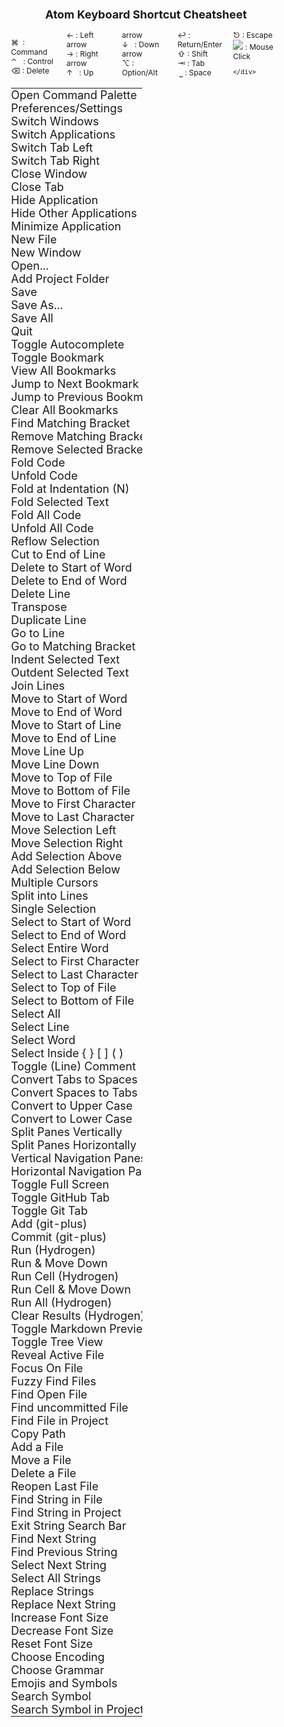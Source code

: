 <style>
  .col2 {
    columns: 2 200px;         /* number of columns and width in pixels*/
    -webkit-columns: 2 200px; /* chrome, safari */
    -moz-columns: 2 200px;    /* firefox */
  }
  .col3 {
    columns: 3 100px;
    -webkit-columns: 3 100px;
    -moz-columns: 3 100px;
  }

  .col4 {
    columns: 4 50px;
    -webkit-columns: 4 50px;
    -moz-columns: 4 50px;
  }

  .col5 {
    columns: 5 25px;
    -webkit-columns: 5 25px;
    -moz-columns: 5 25px;
  }

  table tr {
    border-collapse: collapse;
    white-space:nowrap;
  }

  table td {
   padding:0; margin:0;
   border-collapse: collapse;
 }
 body{ /* Normal  */
      font-size: 12px;
  }

  td {  /* Table  */
  font-size: 18px;

  }

</style>

<center>
<h2>Atom Keyboard Shortcut Cheatsheet</h2>
</center>


<div style="text-align: center;">
    <div style="display: inline-block; text-align: left">
      <div class="col5">

<!--More-->

⌘ &nbsp;: Command
</br>
⌃ &nbsp; : Control
</br>
⌫ : Delete
</br>
← : Left arrow
</br>
→ : Right arrow
</br>
↑ &nbsp; : Up arrow
</br>
↓ &nbsp; : Down arrow
</br>
⌥ : Option/Alt
</br>
↩ : Return/Enter
</br>
⇧ : Shift
</br>
⇥ : Tab
</br>
&nbsp;⎵ : Space
</br>
⎋ : Escape
</br>
![](http://tobiasahlin.com/static/cursors/default.png) : Mouse Click

    </div>
  </div>
</div>

<div class="col2">

|| |
|----------------------------------------|-----------|
| Open Command Palette                   | ⌘ ⇧ P     |
| Preferences/Settings                   | ⌘ ,       |
| Switch Windows                         | ⌘ `       |
| Switch Applications                    | ⌘ ⇥       |
| Switch Tab Left                        | ⌘ ⇧ {     |
| Switch Tab Right                       | ⌘ ⇧ }     |
| Close Window                           | ⌘ W       |
| Close Tab                              | ⌘ ⇧ W     |
| Hide Application                       | ⌘ H       |
| Hide Other Applications                | ⌥ ⌘ H     |
| Minimize Application                   | ⌘ M       |
| New File                               | ⌘ N       |
| New Window                             | ⌘ ⇧ N     |
| Open...                                | ⌘ O       |
| Add Project Folder                     | ⌘ ⇧ O     |
| Save                                   | ⌘ S       |
| Save As...                             | ⌘ ⇧ S     |
| Save All                               | ⌥ ⇧ S     |
| Quit                                   | ⌘ Q       |
| Toggle Autocomplete                    | ⌃ ␣       |
| Toggle Bookmark                        | ⌘ `F2`    |
| View All Bookmarks                     | ⌃ `F2`    |
| Jump to Next Bookmark                  | `F2`      |
| Jump to Previous Bookmark              | ⇧ `F2`    |
| Clear All Bookmarks                    |  ⌘ ⇧ `F2` |
| Find Matching Bracket                  | ⌃ M       |
| Remove Matching Bracket                | ^ ⌫       |
| Remove Selected Bracket                | ^ ]       |
| Fold Code                              | ⌥ ⌘ [     |
| Unfold Code                            | ⌥ ⌘ ]     |
| Fold at Indentation (N)                | ⌘ K ⌘ N   |
| Fold Selected Text                     | ⌥ ⌘ ⌃ F   |
| Fold All Code                          | ⌥ ⌘ {     |
| Unfold All Code                        | ⌥ ⌘ }     |
| Reflow Selection                       | ⌥ ⌘ Q     |
| Cut to End of Line                     | ⌃ K       |
| Delete to Start of Word                | ⌥ ⌫       |
| Delete to End of Word                  | ⌥ D       |
| Delete Line                            | ⌃ ⇧ K     |
| Transpose                              | ⌃ T       |
| Duplicate Line                         | ⌘ ⇧ D     |
| Go to Line                             | ⌃ G       |
| Go to Matching Bracket                 | ⌃ M       |
| Indent Selected Text                   | ⌘ ]       |
| Outdent Selected Text                  | ⌘ [       |
| Join Lines                             | ⌘ J       |
| Move to Start of Word                  | ⌥ B       |
| Move to End of Word                    | ⌥ F       |
| Move to Start of Line                  | ⌃ A       |
| Move to End of Line                    | ⌃ E       |
| Move Line Up                           | ⌘ ⌃ ↑     |
| Move Line Down                         | ⌘ ⌃ ↓     |
| Move to Top of File                    | ⌘ ↑       |
| Move to Bottom of File                 | ⌘ ↓       |
| Move to First Character                |  ⌘ ←      |
| Move to Last Character                 | ⌘ →       |
| Move Selection Left                    |  ⌘ ⌃  ←   |
| Move Selection Right                   |  ⌘ ⌃  →   |
| Add Selection Above                    | ⌃ ⇧ ↑     |
| Add Selection Below                    | ⌃ ⇧ ↓     |
| Multiple Cursors                       | ⌥ ⌘ ![](http://tobiasahlin.com/static/cursors/default.png) |
| Split into Lines                       | ⌘ ⇧ L     |
| Single Selection                       |   ⎋       |
| Select to Start of Word                | ⌥ ⇧ ←     |
| Select to End of Word                  | ⌥ ⇧ →     |
| Select Entire Word                     | ⌃ ⇧ W     |
| Select to First Character              | ⌘ ⇧ ←     |
| Select to Last Character               | ⌘ ⇧ →     |
| Select to Top of File                  | ⌘ ⇧ ↑     |
| Select to Bottom of File               | ⌘ ⇧ ↓     |
| Select All                             | ⌘ A       |
| Select Line                            | ⌘ L       |
| Select Word                            | ⌃ ⇧ W     |
| Select Inside { } [ ] ( )              | ⌃ ⌘ M     |
| Toggle (Line) Comment                  | ⌘ /       |
| Convert Tabs to Spaces                 | ⌥ ⌘ [     |
| Convert Spaces to Tabs                 | ⌥ ⌘ ]     |
| Convert to Upper Case                  | ⌘ K U     |
| Convert to Lower Case                  | ⌘ K L     |
| Split Panes Vertically                 | ⌘ K ↓     |
| Split Panes Horizontally               | ⌘ K →     |
| Vertical Navigation Panes              | ⌘ K ⌘ ↓   |
| Horizontal Navigation Panes            | ⌘ K ⌘ →   |
| Toggle Full Screen                     | ⌃ ⌘ F     |
| Toggle GitHub Tab                      | ⌃ ⇧ 8     |
| Toggle Git Tab                         | ⌃ ⇧ 9     |
| Add (git-plus)                         | ⌃ ⇧ A     |
| Commit (git-plus)                      | ⌃ ⇧ C     |
| Run (Hydrogen)                         | ⌘  ↩      |   
| Run & Move Down                        | ⌘  ⇧      |   
| Run Cell (Hydrogen)                    | ⌥ ⌘ ↩     |   
| Run Cell & Move Down                   | ⌥ ⇧ ↩     |   
| Run All (Hydrogen)                     | ^ ⌘ ↩     |   
| Clear Results (Hydrogen)               | ⌥ ⌘ ⌫     |   
| Toggle Markdown Preview                | ⌃ ⇧ M     |
| Toggle Tree View                       | ⌘ \       |
| Reveal Active File                     | ⌘ ⇧ \     |
| Focus On File                          | ^ 0       |  
| Fuzzy Find Files                       | ⌘ T       |
| Find Open File                         | ⌘ B       |
| Find uncommitted File                  | ⌘ ⇧ B     |
| Find File in Project                   |⌘ P        |
| Copy Path                              | ⌃ ⇧ C     |
| Add a File                             | A         |
| Move a File                            | M         |
| Delete a File                          | ⌫         |
| Reopen Last File                       | ⌘ ⇧ T     |
| Find String in File                    | ⌘ F       |
| Find String in Project                 | ⇧ ⌘ F     |
| Exit String Search Bar                 |   ⎋       |
| Find Next String                       | ⌘ G       |
| Find Previous String                   | ⇧ ⌘ G     |
| Select Next String                     | ⌘ D       |
| Select All Strings                     | ⌃ ⌘ G     |
| Replace Strings                        | ⌥ ⌘ F     |
| Replace Next String                    | ⌥ ⌘ E     |
| Increase Font Size                     | ⌘ +       |
| Decrease Font Size                     | ⌘ -       |
| Reset Font Size                        | ⌘ 0       |
| Choose Encoding                        | ⌃ ⇧ U     |
| Choose Grammar                         | ⌃ ⇧ L     |
| Emojis and Symbols                     | ⌃ ⌘ ␣     |
| Search Symbol                          | ⌘ R       |
| Search Symbol in Project               | ⌘ ⇧ R     |
